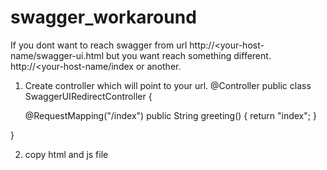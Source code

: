 # swagger_workaround

If you dont want to reach swagger from url http://<your-host-name/swagger-ui.html but you want reach something different.
http://<your-host-name/index or another.

1. Create controller which will point to your url. 
@Controller
public class SwaggerUIRedirectController {

    @RequestMapping("/index")
    public String greeting() {
        return "index";
    }

}

2. copy html and js file
